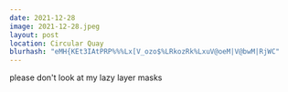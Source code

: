 ```yaml
---
date: 2021-12-28
image: 2021-12-28.jpeg
layout: post
location: Circular Quay
blurhash: "eMH{KEt3IAtPRP%%%Lx[V_ozo$%LRkozRk%LxuV@oeM|V@bwM|RjWC"
---
```


please don't look at my lazy layer masks
